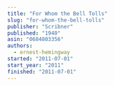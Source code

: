 ```yaml
---
title: "For Whom the Bell Tolls"
slug: "for-whom-the-bell-tolls"
publisher: "Scribner"
published: "1940"
asin: "0684803356"
authors:
  - ernest-hemingway
started: "2011-07-01"
start_year: "2011"
finished: "2011-07-01"
---
```

